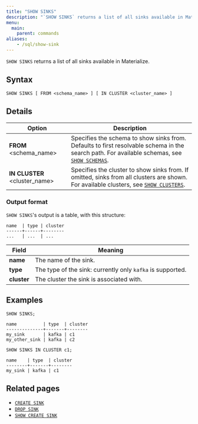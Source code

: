 ```yaml
---
title: "SHOW SINKS"
description: "`SHOW SINKS` returns a list of all sinks available in Materialize."
menu:
  main:
    parent: commands
aliases:
    - /sql/show-sink
---
```


`SHOW SINKS` returns a list of all sinks available in Materialize.

## Syntax

```mzsql
SHOW SINKS [ FROM <schema_name> ] [ IN CLUSTER <cluster_name> ]
```

## Details

Option                        | Description
------------------------------|------------
**FROM** <schema_name>        | Specifies the schema to show sinks from. Defaults to first resolvable schema in the search path. For available schemas, see [`SHOW SCHEMAS`](../show-schemas).
**IN CLUSTER** <cluster_name> | Specifies the cluster to show sinks from. If omitted, sinks from all clusters are shown. For available clusters, see [`SHOW CLUSTERS`](../show-clusters).

### Output format

`SHOW SINKS`'s output is a table, with this structure:

```nofmt
name  | type | cluster
------+------+--------
...   | ...  | ...
```

Field       | Meaning
------------|--------
**name**    | The name of the sink.
**type**    | The type of the sink: currently only `kafka` is supported.
**cluster** | The cluster the sink is associated with.

## Examples

```mzsql
SHOW SINKS;
```
```nofmt
name          | type  | cluster
--------------+-------+--------
my_sink       | kafka | c1
my_other_sink | kafka | c2
```

```mzsql
SHOW SINKS IN CLUSTER c1;
```
```nofmt
name    | type  | cluster
--------+-------+--------
my_sink | kafka | c1
```

## Related pages

- [`CREATE SINK`](../create-sink)
- [`DROP SINK`](../drop-sink)
- [`SHOW CREATE SINK`](../show-create-sink)
